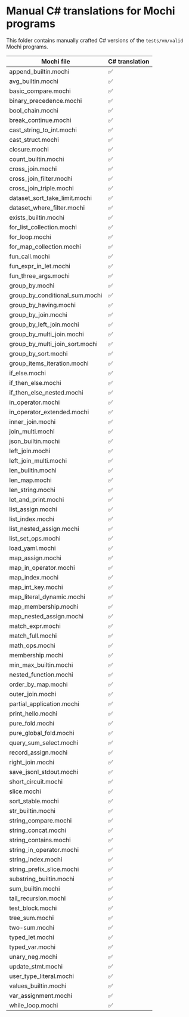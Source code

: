 # Manual C# translations for Mochi programs

This folder contains manually crafted C# versions of the `tests/vm/valid` Mochi programs.

| Mochi file | C# translation |
|---|---|
| append_builtin.mochi | ✅ |
| avg_builtin.mochi | ✅ |
| basic_compare.mochi | ✅ |
| binary_precedence.mochi | ✅ |
| bool_chain.mochi | ✅ |
| break_continue.mochi | ✅ |
| cast_string_to_int.mochi | ✅ |
| cast_struct.mochi | ✅ |
| closure.mochi | ✅ |
| count_builtin.mochi | ✅ |
| cross_join.mochi | ✅ |
| cross_join_filter.mochi | ✅ |
| cross_join_triple.mochi | ✅ |
| dataset_sort_take_limit.mochi | ✅ |
| dataset_where_filter.mochi | ✅ |
| exists_builtin.mochi | ✅ |
| for_list_collection.mochi | ✅ |
| for_loop.mochi | ✅ |
| for_map_collection.mochi | ✅ |
| fun_call.mochi | ✅ |
| fun_expr_in_let.mochi | ✅ |
| fun_three_args.mochi | ✅ |
| group_by.mochi | ✅ |
| group_by_conditional_sum.mochi | ✅ |
| group_by_having.mochi | ✅ |
| group_by_join.mochi | ✅ |
| group_by_left_join.mochi | ✅ |
| group_by_multi_join.mochi | ✅ |
| group_by_multi_join_sort.mochi | ✅ |
| group_by_sort.mochi | ✅ |
| group_items_iteration.mochi | ✅ |
| if_else.mochi | ✅ |
| if_then_else.mochi | ✅ |
| if_then_else_nested.mochi | ✅ |
| in_operator.mochi | ✅ |
| in_operator_extended.mochi | ✅ |
| inner_join.mochi | ✅ |
| join_multi.mochi | ✅ |
| json_builtin.mochi | ✅ |
| left_join.mochi | ✅ |
| left_join_multi.mochi | ✅ |
| len_builtin.mochi | ✅ |
| len_map.mochi | ✅ |
| len_string.mochi | ✅ |
| let_and_print.mochi | ✅ |
| list_assign.mochi | ✅ |
| list_index.mochi | ✅ |
| list_nested_assign.mochi | ✅ |
| list_set_ops.mochi | ✅ |
| load_yaml.mochi | ✅ |
| map_assign.mochi | ✅ |
| map_in_operator.mochi | ✅ |
| map_index.mochi | ✅ |
| map_int_key.mochi | ✅ |
| map_literal_dynamic.mochi | ✅ |
| map_membership.mochi | ✅ |
| map_nested_assign.mochi | ✅ |
| match_expr.mochi | ✅ |
| match_full.mochi | ✅ |
| math_ops.mochi | ✅ |
| membership.mochi | ✅ |
| min_max_builtin.mochi | ✅ |
| nested_function.mochi | ✅ |
| order_by_map.mochi | ✅ |
| outer_join.mochi | ✅ |
| partial_application.mochi | ✅ |
| print_hello.mochi | ✅ |
| pure_fold.mochi | ✅ |
| pure_global_fold.mochi | ✅ |
| query_sum_select.mochi | ✅ |
| record_assign.mochi | ✅ |
| right_join.mochi | ✅ |
| save_jsonl_stdout.mochi | ✅ |
| short_circuit.mochi | ✅ |
| slice.mochi | ✅ |
| sort_stable.mochi | ✅ |
| str_builtin.mochi | ✅ |
| string_compare.mochi | ✅ |
| string_concat.mochi | ✅ |
| string_contains.mochi | ✅ |
| string_in_operator.mochi | ✅ |
| string_index.mochi | ✅ |
| string_prefix_slice.mochi | ✅ |
| substring_builtin.mochi | ✅ |
| sum_builtin.mochi | ✅ |
| tail_recursion.mochi | ✅ |
| test_block.mochi | ✅ |
| tree_sum.mochi | ✅ |
| two-sum.mochi | ✅ |
| typed_let.mochi | ✅ |
| typed_var.mochi | ✅ |
| unary_neg.mochi | ✅ |
| update_stmt.mochi | ✅ |
| user_type_literal.mochi | ✅ |
| values_builtin.mochi | ✅ |
| var_assignment.mochi | ✅ |
| while_loop.mochi | ✅ |
